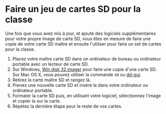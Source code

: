 # Faire un jeu de cartes SD pour la classe

Une fois que vous avez mis à jour, et ajouté des logiciels supplémentaires pour votre propre image de carte SD, vous êtes en mesure de faire une copie de votre carte SD maître et ensuite l'utiliser pour faire un set de cartes pour la classe.

1. Placez votre maître carte SD dans un ordinateur de bureau ou ordinateur portable avec un lecteur de carte SD.
1. Sur Windows, [Win disk 32 imager](http://sourceforge.net/projects/win32diskimager/) pour faire une copie d'une carte SD. Sur Mac OS X, vous pouvez utiliser la commande `dd` ou [dd-gui](http://www.gingerbeardman.com/dd-gui/).
1. Retirez la carte maître SD et rangez là.
1. Prenez une nouvelle carte SD et inséré la dans votre ordinateur ou ordinateur portable.
1. Formater la carte SD puis, en utilisant votre logiciel, sélectionnez l'image et copier la sur la carte.
1. Répétez la dernière étape pour le reste de vos cartes.
